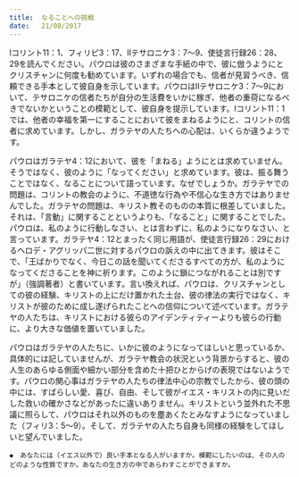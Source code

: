 ```yaml
---
title:  なることへの挑戦
date:   21/08/2017
---
```


Ⅰコリント11：1、フィリピ3：17、Ⅱテサロニケ3：7～9、使徒言行録26：28、29を読んでください。パウロは彼のさまざまな手紙の中で、彼に倣うようにとクリスチャンに何度も勧めています。いずれの場合でも、信者が見習うべき、信頼できる手本として彼自身を示しています。パウロはⅡテサロニケ3：7～9において、テサロニケの信者たちが自分の生活費をいかに稼ぎ、他者の重荷になるべきでないかということの模範として、彼自身を提示しています。Ⅰコリント11：1では、他者の幸福を第一にすることにおいて彼をまねるようにと、コリントの信者に求めています。しかし、ガラテヤの人たちへの心配は、いくらか違うようです。

パウロはガラテヤ4：12において、彼を「まねる」ようにとは求めていません。そうではなく、彼のように「なってください」と求めています。彼は、振る舞うことではなく、なることについて語っています。なぜでしょうか。ガラテヤでの問題は、コリントの教会のように、不道徳な行為や不信心な生き方ではありませんでした。ガラテヤの問題は、キリスト教そのものの本質に根差していました。それは、「言動」に関することというよりも、「なること」に関することでした。パウロは、私のように行動しなさい、とは言わずに、私のようになりなさい、と言っています。ガラテヤ4：12とまったく同じ用語が、使徒言行録26：29におけるヘロデ・アグリッパ二世に対するパウロの訴えの中に出てきます。彼はそこで、「王ばかりでなく、今日この話を聞いてくださるすべての方が、私のようになってくださることを神に祈ります。このように鎖につながれることは別ですが」（強調著者）と書いています。言い換えれば、パウロは、クリスチャンとしての彼の経験、キリストの上にだけ置かれた土台、彼の律法の実行ではなく、キリストが彼のために成し遂げられたことへの信仰について述べています。ガラテヤの人たちは、キリストにおける彼らのアイデンティティーよりも彼らの行動に、より大きな価値を置いていました。

パウロはガラテヤの人たちに、いかに彼のようになってほしいと思っているか、具体的には記していませんが、ガラテヤ教会の状況という背景からすると、彼の人生のあらゆる側面や細かい部分を含めた十把ひとからげの表現ではないようです。パウロの関心事はガラテヤの人たちの律法中心の宗教でしたから、彼の頭の中には、すばらしい愛、喜び、自由、そして彼がイエス・キリストの内に見いだした救いの確かさなどがあったに違いありません。キリストという並外れた不思議に照らして、パウロはそれ以外のものを塵あくたとみなすようになっていました（フィリ3：5～9）。そして、ガラテヤの人たち自身も同様の経験をしてほしいと望んでいました。

`◆　あなたには（イエス以外で）良い手本となる人がいますか。模範にしたいのは、その人のどのような性質ですか。あなたの生き方の中であらわすことができますか。`
